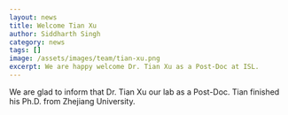 ```yaml
---
layout: news
title: Welcome Tian Xu
author: Siddharth Singh
category: news
tags: []
image: /assets/images/team/tian-xu.png
excerpt: We are happy welcome Dr. Tian Xu as a Post-Doc at ISL.
---
```


We are glad to inform that Dr. Tian Xu our lab as a Post-Doc. Tian finished his Ph.D. from Zhejiang University. 
